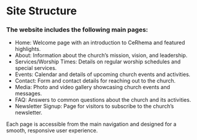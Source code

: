# Site Structure

### The website includes the following main pages:

- Home: Welcome page with an introduction to CeRhema and featured highlights.
- About: Information about the church’s mission, vision, and leadership.
- Services/Worship Times: Details on regular worship schedules and special services.
- Events: Calendar and details of upcoming church events and activities.
- Contact: Form and contact details for reaching out to the church.
- Media: Photo and video gallery showcasing church events and messages.
- FAQ: Answers to common questions about the church and its activities.
- Newsletter Signup: Page for visitors to subscribe to the church’s newsletter.

Each page is accessible from the main navigation and designed for a smooth, responsive user experience.
